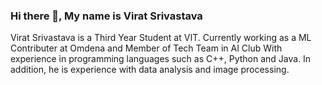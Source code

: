 ### Hi there 👋, My name is Virat Srivastava
Virat Srivastava is a Third Year Student at VIT. Currently working as a ML Contributer at Omdena and Member of Tech Team in AI Club With experience in programming languages such as C++, Python and Java. In addition, he is experience with data analysis and image processing.
